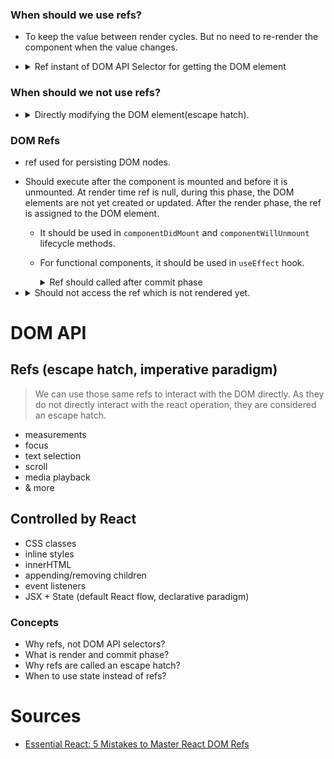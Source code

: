 
### When should we use refs?
* To keep the value between render cycles. But no need to re-render the component when the value changes.
* <details>
    <summary>Ref instant of DOM API Selector for getting the DOM element</summary>

    ```jsx
        function RefsMistake(props) {
            const inputElement = document.querySelector("form :first-child");
            inputElement.focus();
    
            return (
                <form>
                    <input type="text" name="username" />
                    <button type="submit">Submit</button>
                </form>
            );
        }
        export default RefsMistake;
    ```
  We should not use `querySelector` to get the DOM element. Instead, we should use refs. Because
    * `querySelector` is not aware of React's render and commit phase. Refs are aware of React's render and commit phase. So, we can use refs to get the DOM element.
    * **Vulnerable to DOM changes.** We have write specific selector to get the element. If the element is moved, the selector will break. Like this

        ```jsx
            function RefsMistake(props) {
                const inputElement = document.querySelector("form :first-child");
                inputElement.focus();
    
                return (
                    <form>
                        <input type="text" name="firstname" />
                        <input type="text" name="lastname" />
                        <input type="text" name="username" />
                        <button type="submit">Submit</button>
                    </form>
                );
            }
            export default RefsMistake;
        ```
      We have to change the selector to `form :nth-child(3)` to get the username input element.
    * **No isolation between components**. As it operates on windows object, other components this form may also get affected.
  </details>

### When should we not use refs?
* <details>
    <summary>Directly modifying the DOM element(escape hatch).</summary>
  
    As on click of the Hide form button, the form is removed from the DOM. But the React component is not aware of this.
    So after the click user click on the Show/hide form button, it will throw an error `Cannot read property 'focus' of null`.
    As the input element is removed from the DOM but the ref is still pointing to the input element. This is a memory leak.
    This why we should not directly modify the DOM element. We should use React's state to show/hide the form. And ref 
    is called an **escape hatch**. We should use it when we have no other option.
    ```jsx
      import { useState, useRef, useEffect } from "react";

      function RefsMistake(props) {
        const [isVisible, setIsVisible] = useState(false);
        const formRef = useRef();
        const inputRef = useRef();

        useEffect(() => {
          if (isVisible) {
            inputRef.current?.focus();
          }
        }, [isVisible]);

        const buttonHandler = () => {
          setIsVisible((current) => !current);
        };

        const buttonRefHandler = () => {
          formRef.current.remove();
        };

        return (
          <div>
            <button onClick={buttonHandler}>Show/hide form</button>
            <button onClick={buttonRefHandler}>Hide form (DOM API)</button>
            {isVisible && (
                <form ref={formRef}>
                    <input ref={inputRef} type="text" name="username" />
                    <button type="submit">Submit</button>
                </form>
            )}
          </div>
        );
      }

      export default RefsMistake;
    ```
    Recommended Approach

    ```jsx
      import { useState, useRef, useEffect } from "react";

      function RefsMistake(props) {
        const [isVisible, setIsVisible] = useState(false);
        const inputRef = useRef();

        useEffect(() => {
          if (isVisible) {
            inputRef.current?.focus();
          }
        }, [isVisible]);

        const toggleVisibility = () => {
          setIsVisible((current) => !current);
        };

        return (
          <div>
            <button onClick={toggleVisibility}>
                {isVisible ? "Hide form" : "Show form"}
            </button>
            {isVisible && (
                <form>
                    <input ref={inputRef} type="text" name="username" />
                    <button type="submit">Submit</button>
                </form>
            )}
          </div>
        );
      }
    export default RefsMistake;
   ```
</details>


### DOM Refs
* ref used for persisting DOM nodes.
* Should execute after the component is mounted and before it is unmounted. At render time ref is null, during this phase, 
  the DOM elements are not yet created or updated. After the render phase, the ref is assigned to the DOM element. 
  * It should be used in `componentDidMount` and `componentWillUnmount` lifecycle methods.
  * For functional components, it should be used in `useEffect` hook.
  
    <details>
    <summary>Ref should called after commit phase</summary>

    This will throw an error `Cannot read property 'focus' of null`. Because the ref is called before the component is mounted.
    
    ```jsx
        import { useRef } from "react";

        function RefsMistake(props) {
          const inputRef = useRef();
          inputRef.current.focus();

          return (
            <form>
              <input ref={inputRef} type="text" name="username" />
              <button type="submit">Submit</button>
            </form>
          );
        }
        export default RefsMistake;
    ```
    We can solve this using useEffect as it is called after the component is mounted means after the commit phase.
    ```jsx
        import { useEffect, useRef } from "react";

        function RefsMistake(props) {
          const inputRef = useRef();
          useEffect(() => {
            inputRef.current.focus();
          }, []);

          return (
            <form>
              <input ref={inputRef} type="text" name="username" />
              <button type="submit">Submit</button>
            </form>
          );
        }
        export default RefsMistake;
    ```
    </details>
* <details>
    <summary>Should not access the ref which is not rendered yet.</summary>

     This will throw an error `Cannot read property 'focus' of null`. Because the ref is called before the component is rendered.

    ```jsx
      import { useState, useRef, useEffect } from "react";

      function RefsMistake(props) {
        const [isVisible, setIsVisible] = useState(false);
        const inputRef = useRef();

        useEffect(() => {
          if (isVisible) {
            inputRef.current.focus(); // ❌ ERROR
          }
        }, [isVisible]);

        const buttonHandler = () => {
          setIsVisible((current) => !current);
        };

        return (
          <div>
            <button onClick={buttonHandler}>Show/hide form</button>
            {isVisible && (
                <form>
                    <p>V1</p>
                    <input ref={inputRef} type="text" name="username" />
                    <button type="submit">Submit</button>
                </form>
            )}
          </div>
        );
    }

    export default RefsMistake41;
    ```
    This will not throw error but the input element will not be on focus because the ref is not rendered yet. 
    And `inputRef.current` is null during the render phase.
    ```jsx
      useEffect(() => {
        inputRef.current.focus(); // ❌ No error but not focused
      }, []);
    ```
    This will make input element focus at every rerender. Because the ref is rendered at every render cycle.
    ```jsx
    useEffect(() => {
       inputRef.current.focus(); // ❌ Will focus in every rerender
   });
   ```
    We can solve this by checking the ref is rendered or not and also putting `isVisible` in the dependency array.
    ```jsx
    import { useState, useRef, useEffect } from "react";

    function RefsMistake(props) {
        const [isVisible, setIsVisible] = useState(false);
        const inputRef = useRef();

        useEffect(() => {
        if (isVisible && inputRef.current) {
            inputRef.current.focus();
        }
        }, [isVisible]);

        const buttonHandler = () => {
        setIsVisible((current) => !current);
        };

        return (
        <div>
            <button onClick={buttonHandler}>Show/hide form</button>
            {isVisible && (
                <form>
                    <p>V1</p>
                    <input ref={inputRef} type="text" name="username" />
                    <button type="submit">Submit</button>
                </form>
            )}
        </div>
        );
    } 
    export default RefsMistake;
    ```
    Also, we can create a separate component for form. Now useEffect at the `Form` component will be called after the form is rendered.
    Means after commit phase.
    ```jsx
      import { useState, useRef, useEffect } from "react";

      function Form(props) {
        const inputRef = useRef();

        useEffect(() => {
          inputRef.current?.focus();
        }, []);

        return (
        <form>
            <p>V2</p>
            <input ref={inputRef} type="text" name="username" />
            <button type="submit">Submit</button>
        </form>
      );
    }

    function RefsMistake(props) {
      const [isVisible, setIsVisible] = useState(false);

      const buttonHandler = () => {
        setIsVisible((current) => !current);
      };

      return (
        <div>
            <button onClick={buttonHandler}>Show/hide form</button>
            {isVisible && <Form />}
        </div>
      );
    }

    export default RefsMistake;
    ```
  </details>

# DOM API

## Refs (escape hatch, imperative paradigm)
> We can use those same refs to interact with the DOM directly. As they do not directly interact with 
> the react operation, they are considered an escape hatch.
* measurements
* focus
* text selection
* scroll
* media playback
* & more

## Controlled by React
* CSS classes
* inline styles
* innerHTML
* appending/removing children
* event listeners
* JSX + State (default React flow, declarative paradigm)


### Concepts
* Why refs, not DOM API selectors?
* What is render and commit phase?
* Why refs are called an escape hatch?
* When to use state instead of refs?

# Sources
* [Essential React: 5 Mistakes to Master React DOM Refs](https://www.youtube.com/watch?v=XL7h3sjnLaY)
